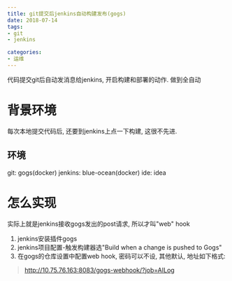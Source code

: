 ```yaml
---
title: git提交后jenkins自动构建发布(gogs)
date: 2018-07-14 
tags:
- git
- jenkins

categories:
- 运维
---
```

代码提交git后自动发消息给jenkins, 开启构建和部署的动作. 做到全自动
<!--more-->
# 背景环境
每次本地提交代码后, 还要到jenkins上点一下构建, 这很不先进.
## 环境
git: gogs(docker)
jenkins: blue-ocean(docker)
ide: idea

# 怎么实现
实际上就是jenkins接收gogs发出的post请求, 所以才叫"web" hook
1. jenkins安装插件gogs
2. jenkins项目配置-触发构建器选"Build when a change is pushed to Gogs"
3. 在gogs的仓库设置中配置web hook, 密码可以不设, 其他默认, 地址如下格式:
>http://10.75.76.163:8083/gogs-webhook/?job=AILog
